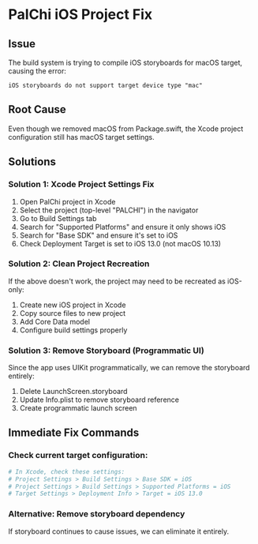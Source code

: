 # PalChi iOS Project Fix

## Issue
The build system is trying to compile iOS storyboards for macOS target, causing the error:
```
iOS storyboards do not support target device type "mac"
```

## Root Cause
Even though we removed macOS from Package.swift, the Xcode project configuration still has macOS target settings.

## Solutions

### Solution 1: Xcode Project Settings Fix
1. Open PalChi project in Xcode
2. Select the project (top-level "PALCHI") in the navigator
3. Go to Build Settings tab
4. Search for "Supported Platforms" and ensure it only shows iOS
5. Search for "Base SDK" and ensure it's set to iOS
6. Check Deployment Target is set to iOS 13.0 (not macOS 10.13)

### Solution 2: Clean Project Recreation
If the above doesn't work, the project may need to be recreated as iOS-only:

1. Create new iOS project in Xcode
2. Copy source files to new project
3. Add Core Data model
4. Configure build settings properly

### Solution 3: Remove Storyboard (Programmatic UI)
Since the app uses UIKit programmatically, we can remove the storyboard entirely:

1. Delete LaunchScreen.storyboard
2. Update Info.plist to remove storyboard reference
3. Create programmatic launch screen

## Immediate Fix Commands

### Check current target configuration:
```bash
# In Xcode, check these settings:
# Project Settings > Build Settings > Base SDK = iOS
# Project Settings > Build Settings > Supported Platforms = iOS
# Target Settings > Deployment Info > Target = iOS 13.0
```

### Alternative: Remove storyboard dependency
If storyboard continues to cause issues, we can eliminate it entirely.